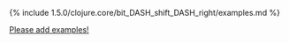 {% include 1.5.0/clojure.core/bit_DASH_shift_DASH_right/examples.md %}

[Please add examples!](https://github.com/arrdem/grimoire/edit/master/_includes/1.6.0/clojure.core/bit_DASH_shift_DASH_right/examples.md)

